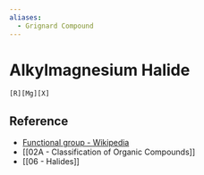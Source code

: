 ```yaml
---
aliases:
  - Grignard Compound
---
```


# Alkylmagnesium Halide

```smiles
[R][Mg][X]
```

## Reference

- [Functional group - Wikipedia](https://en.wikipedia.org/wiki/Functional_group)
- [[02A - Classification of Organic Compounds]]
- [[06 - Halides]]
